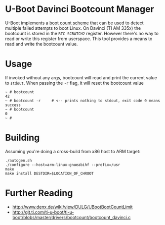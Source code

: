 # U-Boot Davinci Bootcount Manager

U-Boot implements a [boot count
scheme](http://www.denx.de/wiki/view/DULG/UBootBootCountLimit) that can be
used to detect multiple failed attempts to boot Linux.  On Davinci (TI AM
335x) the bootcount is stored in the `RTC SCRATCH2` register.  However there's
no way to read or write this register from userspace.  This tool provides a
means to read and write the bootcount value.


# Usage

If invoked without any args, bootcount will read and print the current value
to `stdout`.  When passing the `-r` flag, it will reset the bootcount value
```
~ # bootcount
42
~ # bootcount -r     # <-- prints nothing to stdout, exit code 0 means success
~ # bootcount
0
~ #
```

# Building

Assuming you're doing a cross-build from x86 host to ARM target:
```
./autogen.sh
./configure --host=arm-linux-gnueabihf --prefix=/usr
make
make install DESTDIR=$LOCATION_OF_CHROOT
```

# Further Reading

* http://www.denx.de/wiki/view/DULG/UBootBootCountLimit
* http://git.ti.com/ti-u-boot/ti-u-boot/blobs/master/drivers/bootcount/bootcount_davinci.c

